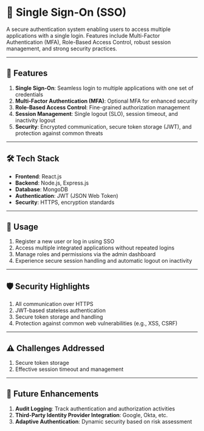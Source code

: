 # 🔐 Single Sign-On (SSO)

A secure authentication system enabling users to access multiple applications with a single login. Features include Multi-Factor Authentication (MFA), Role-Based Access Control, robust session management, and strong security practices.

---

## 🚀 Features

1. **Single Sign-On**: Seamless login to multiple applications with one set of credentials  
2. **Multi-Factor Authentication (MFA)**: Optional MFA for enhanced security  
3. **Role-Based Access Control**: Fine-grained authorization management  
4. **Session Management**: Single logout (SLO), session timeout, and inactivity logout  
5. **Security**: Encrypted communication, secure token storage (JWT), and protection against common threats  

---

## 🛠️ Tech Stack

- **Frontend**: React.js  
- **Backend**: Node.js, Express.js  
- **Database**: MongoDB  
- **Authentication**: JWT (JSON Web Token)  
- **Security**: HTTPS, encryption standards  

---

## 📘 Usage

1. Register a new user or log in using SSO  
2. Access multiple integrated applications without repeated logins  
3. Manage roles and permissions via the admin dashboard  
4. Experience secure session handling and automatic logout on inactivity  

---

## 🛡️ Security Highlights

1. All communication over HTTPS  
2. JWT-based stateless authentication  
3. Secure token storage and handling  
4. Protection against common web vulnerabilities (e.g., XSS, CSRF)  

---

## ⚠️ Challenges Addressed

1. Secure token storage  
2. Effective session timeout and management  

---

## 🔮 Future Enhancements

1. **Audit Logging**: Track authentication and authorization activities  
2. **Third-Party Identity Provider Integration**: Google, Okta, etc.  
3. **Adaptive Authentication**: Dynamic security based on risk assessment  
